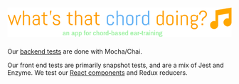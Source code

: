 # ![What's That Chord Doing?](img/logo.png)

Our [backend tests](../test-server/README.md) are done with Mocha/Chai.

Our front end tests are primarily snapshot tests, and are a mix of Jest and Enzyme. We test our [React components](../js/components/__tests__/README.md) and Redux reducers.
